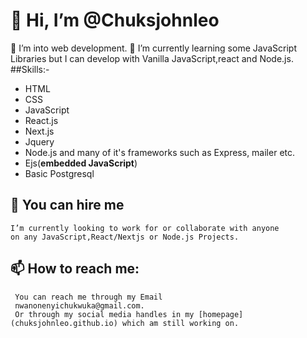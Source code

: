  # 👋 Hi, I’m @Chuksjohnleo
   👀 I’m into web development.
   🌱 I’m currently learning some
   JavaScript Libraries but I can develop with
    Vanilla JavaScript,react and Node.js.
##Skills:-
* HTML 
* CSS
* JavaScript 
* React.js
* Next.js
* Jquery 
* Node.js and many of it's frameworks such as
Express, mailer etc.
* Ejs(**embedded JavaScript**)
* Basic Postgresql 


 ## 💞️ You can hire me
    I’m currently looking to work for or collaborate with anyone 
    on any JavaScript,React/Nextjs or Node.js Projects.

 ## 📫 How to reach me:
     You can reach me through my Email
     nwanonenyichukwuka@gmail.com.
     Or through my social media handles in my [homepage](chuksjohnleo.github.io) which am still working on.





